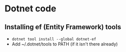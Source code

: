 # Dotnet code

## Installing ef (Entity Framework) tools

* `dotnet tool install --global dotnet-ef`
* Add ~/.dotnet/tools to PATH (if it isn't there already)
